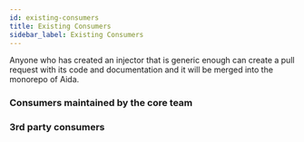 ```yaml
---
id: existing-consumers
title: Existing Consumers
sidebar_label: Existing Consumers
---
```


Anyone who has created an injector that is generic enough can create a pull request with its code and documentation and it will be merged into the monorepo of Aida.

### Consumers maintained by the core team

### 3rd party consumers

